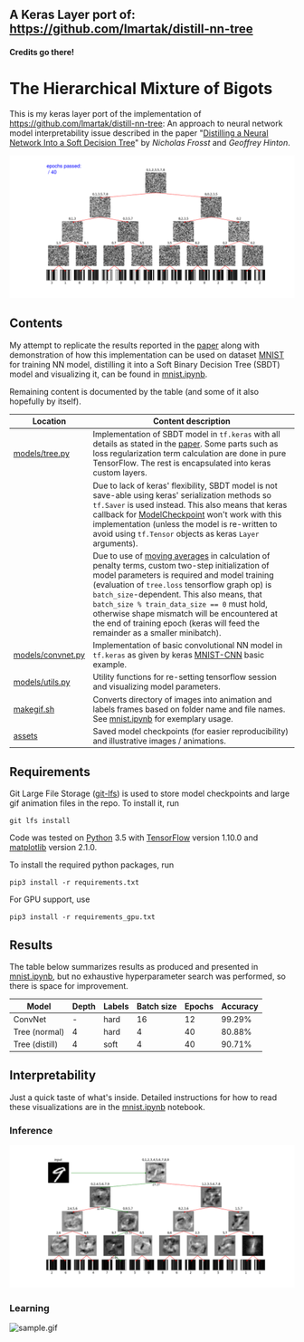 ## A Keras Layer port of: https://github.com/lmartak/distill-nn-tree
#### Credits go there! 

# The Hierarchical Mixture of Bigots
This is my keras layer port of the implementation of https://github.com/lmartak/distill-nn-tree: An approach to neural network model interpretability issue described in the paper "[Distilling a Neural Network Into a Soft Decision Tree](https://arxiv.org/abs/1711.09784)" by _Nicholas Frosst_ and _Geoffrey Hinton_.

![epoch.gif](assets/img/epoch.gif)

## Contents
My attempt to replicate the results reported in the [paper](https://arxiv.org/pdf/1711.09784.pdf) along with demonstration of how this implementation can be used on dataset [MNIST](http://yann.lecun.com/exdb/mnist/) for training NN model, distilling it into a Soft Binary Decision Tree (SBDT) model and visualizing it, can be found in [mnist.ipynb](mnist.ipynb).

Remaining content is documented by the table (and some of it also hopefully by itself).

| Location | Content description |
|---------|-----------------------------------------------------------------------------------------------------------------------------------------------------------------------------|
| [models/tree.py](models/tree.py)    | Implementation of SBDT model in `tf.keras` with all details as stated in the [paper](https://arxiv.org/pdf/1711.09784.pdf). Some parts such as loss regularization term calculation are done in pure TensorFlow. The rest is encapsulated into keras custom layers. |
|            | Due to lack of keras' flexibility, SBDT model is not save-able using keras' serialization methods so `tf.Saver` is used instead. This also means that keras callback for [ModelCheckpoint](https://keras.io/callbacks/#modelcheckpoint) won't work with this implementation (unless the model is re-written to avoid using `tf.Tensor` objects as keras `Layer` arguments). |
|            | Due to use of [moving averages](https://www.tensorflow.org/api_docs/python/tf/train/ExponentialMovingAverage) in calculation of penalty terms, custom two-step initialization of model parameters is required and model training (evaluation of `tree.loss` tensorflow graph op) is `batch_size`-dependent.  This also means, that `batch_size % train_data_size == 0` must hold, otherwise shape mismatch will be encountered at the end of training epoch (keras will feed the remainder as a smaller minibatch). |
| [models/convnet.py](models/convnet.py) | Implementation of basic convolutional NN model in `tf.keras` as given by keras [MNIST-CNN](https://github.com/keras-team/keras/blob/master/examples/mnist_cnn.py) basic example. |
| [models/utils.py](models/utils.py)   | Utility functions for re-setting tensorflow session and visualizing model parameters. |
| [makegif.sh](makegif.sh) | Converts directory of images into animation and labels frames based on folder name and file names. See [mnist.ipynb](./mnist.ipynb) for exemplary usage. |
| [assets](assets)    | Saved model checkpoints (for easier reproducibility) and illustrative images / animations.

## Requirements
Git Large File Storage ([git-lfs](https://git-lfs.github.com/)) is used to store model checkpoints and large gif animation files in the repo. To install it, run
```
git lfs install
```

Code was tested on [Python](https://www.python.org/) 3.5 with [TensorFlow](https://www.tensorflow.org/) version 1.10.0 and [matplotlib](https://matplotlib.org/) version 2.1.0.

To install the required python packages, run
```
pip3 install -r requirements.txt
```
For GPU support, use
```
pip3 install -r requirements_gpu.txt
```

## Results
The table below summarizes results as produced and presented in [mnist.ipynb](mnist.ipynb), but no exhaustive hyperparameter search was performed, so there is space for improvement.

| Model          | Depth | Labels | Batch size | Epochs | Accuracy |
|----------------|-------|--------|------------|--------|----------|
| ConvNet        | -     | hard   | 16         | 12     | 99.29%   |
| Tree (normal)  | 4     | hard   | 4          | 40     | 80.88%   |
| Tree (distill) | 4     | soft   | 4          | 40     | 90.71%   |

## Interpretability
Just a quick taste of what's inside. Detailed instructions for how to read these visualizations are in the [mnist.ipynb](mnist.ipynb) notebook.

### Inference

![infer.gif](assets/img/infer.gif)

### Learning

![sample.gif](assets/img/sample.gif)

